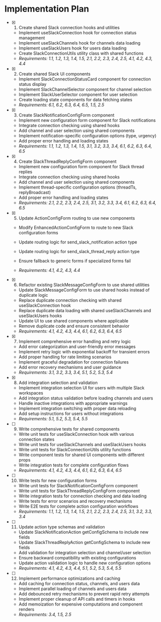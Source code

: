 # Implementation Plan

- [x] 1. Create shared Slack connection hooks and utilities

  - Implement useSlackConnection hook for connection status management
  - Implement useSlackChannels hook for channels data loading
  - Implement useSlackUsers hook for users data loading
  - Create SlackConnectionUtils utility class with shared functions
  - _Requirements: 1.1, 1.2, 1.3, 1.4, 1.5, 2.1, 2.2, 2.3, 2.4, 2.5, 4.1, 4.2, 4.3, 4.4_

- [x] 2. Create shared Slack UI components

  - Implement SlackConnectionStatusCard component for connection status display
  - Implement SlackChannelSelector component for channel selection
  - Implement SlackUserSelector component for user selection
  - Create loading state components for data fetching states
  - _Requirements: 6.1, 6.2, 6.3, 6.4, 6.5, 1.5, 2.5_

- [x] 3. Create SlackNotificationConfigForm component

  - Implement new configuration form component for Slack notifications
  - Integrate connection checking using shared hooks
  - Add channel and user selection using shared components
  - Implement notification-specific configuration options (type, urgency)
  - Add proper error handling and loading states
  - _Requirements: 1.1, 1.2, 1.3, 1.4, 1.5, 3.1, 3.2, 3.3, 3.4, 6.1, 6.2, 6.3, 6.4, 6.5_

- [x] 4. Create SlackThreadReplyConfigForm component

  - Implement new configuration form component for Slack thread replies
  - Integrate connection checking using shared hooks
  - Add channel and user selection using shared components
  - Implement thread-specific configuration options (threadTs, replyBroadcast)
  - Add proper error handling and loading states
  - _Requirements: 2.1, 2.2, 2.3, 2.4, 2.5, 3.1, 3.2, 3.3, 3.4, 6.1, 6.2, 6.3, 6.4, 6.5_

- [x] 5. Update ActionConfigForm routing to use new components

  - Modify EnhancedActionConfigForm to route to new Slack configuration forms
  - Update routing logic for send_slack_notification action type

  - Update routing logic for send_slack_thread_reply action type
  - Ensure fallback to generic forms if specialized forms fail
  - _Requirements: 4.1, 4.2, 4.3, 4.4_

- [x] 6. Refactor existing SlackMessageConfigForm to use shared utilities

  - Update SlackMessageConfigForm to use shared hooks instead of duplicate logic
  - Replace duplicate connection checking with shared useSlackConnection hook
  - Replace duplicate data loading with shared useSlackChannels and useSlackUsers hooks
  - Update UI to use shared components where applicable
  - Remove duplicate code and ensure consistent behavior
  - _Requirements: 4.1, 4.2, 4.3, 4.4, 6.1, 6.2, 6.3, 6.4, 6.5_

- [x] 7. Implement comprehensive error handling and retry logic

  - Add error categorization and user-friendly error messages
  - Implement retry logic with exponential backoff for transient errors
  - Add proper handling for rate limiting scenarios
  - Implement graceful degradation for connection failures
  - Add error recovery mechanisms and user guidance
  - _Requirements: 3.1, 3.2, 3.3, 3.4, 5.1, 5.2, 5.3, 5.4_

- [x] 8. Add integration selection and validation


  - Implement integration selection UI for users with multiple Slack workspaces
  - Add integration status validation before loading channels and users
  - Handle inactive integrations with appropriate warnings
  - Implement integration switching with proper data reloading
  - Add setup instructions for users without integrations
  - _Requirements: 5.1, 5.2, 5.3, 5.4, 5.5_

- [ ] 9. Write comprehensive tests for shared components

  - Write unit tests for useSlackConnection hook with various connection states
  - Write unit tests for useSlackChannels and useSlackUsers hooks
  - Write unit tests for SlackConnectionUtils utility functions
  - Write component tests for shared UI components with different props
  - Write integration tests for complete configuration flows
  - _Requirements: 4.1, 4.2, 4.3, 4.4, 6.1, 6.2, 6.3, 6.4, 6.5_

- [ ] 10. Write tests for new configuration forms

  - Write unit tests for SlackNotificationConfigForm component
  - Write unit tests for SlackThreadReplyConfigForm component
  - Write integration tests for connection checking and data loading
  - Write tests for error scenarios and recovery mechanisms
  - Write E2E tests for complete action configuration workflows
  - _Requirements: 1.1, 1.2, 1.3, 1.4, 1.5, 2.1, 2.2, 2.3, 2.4, 2.5, 3.1, 3.2, 3.3, 3.4_

- [ ] 11. Update action type schemas and validation

  - Update SlackNotificationAction getConfigSchema to include new fields
  - Update SlackThreadReplyAction getConfigSchema to include new fields
  - Add validation for integration selection and channel/user selection
  - Ensure backward compatibility with existing configurations
  - Update action validation logic to handle new configuration options
  - _Requirements: 4.1, 4.2, 4.3, 4.4, 5.1, 5.2, 5.3, 5.4, 5.5_

- [ ] 12. Implement performance optimizations and caching
  - Add caching for connection status, channels, and users data
  - Implement parallel loading of channels and users data
  - Add debounced retry mechanisms to prevent rapid retry attempts
  - Implement proper cleanup of API calls and timers in hooks
  - Add memoization for expensive computations and component renders
  - _Requirements: 3.4, 1.5, 2.5_
